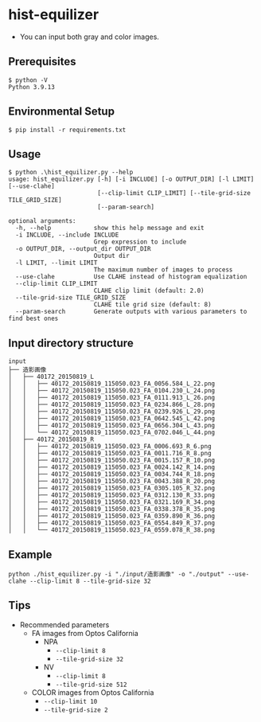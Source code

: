 # hist-equilizer

- You can input both gray and color images.

## Prerequisites

```
$ python -V
Python 3.9.13
```

## Environmental Setup

```
$ pip install -r requirements.txt
```

## Usage

```
$ python .\hist_equilizer.py --help
usage: hist_equilizer.py [-h] [-i INCLUDE] [-o OUTPUT_DIR] [-l LIMIT] [--use-clahe]
                         [--clip-limit CLIP_LIMIT] [--tile-grid-size TILE_GRID_SIZE]
                         [--param-search]

optional arguments:
  -h, --help            show this help message and exit
  -i INCLUDE, --include INCLUDE
                        Grep expression to include
  -o OUTPUT_DIR, --output_dir OUTPUT_DIR
                        Output dir
  -l LIMIT, --limit LIMIT
                        The maximum number of images to process
  --use-clahe           Use CLAHE instead of histogram equalization
  --clip-limit CLIP_LIMIT
                        CLAHE clip limit (default: 2.0)
  --tile-grid-size TILE_GRID_SIZE
                        CLAHE tile grid size (default: 8)
  --param-search        Generate outputs with various parameters to find best ones
```

## Input directory structure

```
input
├── 造影画像
│   ├── 40172_20150819_L
│   │   ├── 40172_20150819_115050.023_FA_0056.584_L_22.png
│   │   ├── 40172_20150819_115050.023_FA_0104.230_L_24.png
│   │   ├── 40172_20150819_115050.023_FA_0111.913_L_26.png
│   │   ├── 40172_20150819_115050.023_FA_0234.866_L_28.png
│   │   ├── 40172_20150819_115050.023_FA_0239.926_L_29.png
│   │   ├── 40172_20150819_115050.023_FA_0642.545_L_42.png
│   │   ├── 40172_20150819_115050.023_FA_0656.304_L_43.png
│   │   └── 40172_20150819_115050.023_FA_0702.046_L_44.png
│   ├── 40172_20150819_R
│   │   ├── 40172_20150819_115050.023_FA_0006.693_R_6.png
│   │   ├── 40172_20150819_115050.023_FA_0011.716_R_8.png
│   │   ├── 40172_20150819_115050.023_FA_0015.157_R_10.png
│   │   ├── 40172_20150819_115050.023_FA_0024.142_R_14.png
│   │   ├── 40172_20150819_115050.023_FA_0034.744_R_18.png
│   │   ├── 40172_20150819_115050.023_FA_0043.388_R_20.png
│   │   ├── 40172_20150819_115050.023_FA_0305.105_R_32.png
│   │   ├── 40172_20150819_115050.023_FA_0312.130_R_33.png
│   │   ├── 40172_20150819_115050.023_FA_0321.169_R_34.png
│   │   ├── 40172_20150819_115050.023_FA_0338.378_R_35.png
│   │   ├── 40172_20150819_115050.023_FA_0359.890_R_36.png
│   │   ├── 40172_20150819_115050.023_FA_0554.849_R_37.png
│   │   └── 40172_20150819_115050.023_FA_0559.078_R_38.png
```

## Example

```
python ./hist_equilizer.py -i "./input/造影画像" -o "./output" --use-clahe --clip-limit 8 --tile-grid-size 32
```

## Tips

- Recommended parameters
  - FA images from Optos California
    - NPA
      - `--clip-limit 8`
      - `--tile-grid-size 32`
    - NV
      - `--clip-limit 8`
      - `--tile-grid-size 512`
  - COLOR images from Optos California
    - `--clip-limit 10`
    - `--tile-grid-size 2`

